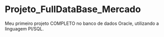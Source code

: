 # Projeto_FullDataBase_Mercado
Meu primeiro projeto COMPLETO no banco de dados Oracle, utilizando a linguagem Pl/SQL.
